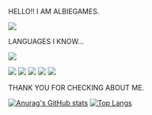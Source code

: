 HELLO!! I AM ALBIEGAMES.

![](https://komarev.com/ghpvc/?username=AlbieGames)

LANGUAGES I KNOW...

<img src="https://raw.githubusercontent.com/yurijserrano/Github-Profile-Readme-Logos/f994c418a134b58c4aec11152f6a4a33fa89da26/programming%20languages/javascript.svg"></img>

<img src="https://raw.githubusercontent.com/yurijserrano/Github-Profile-Readme-Logos/f994c418a134b58c4aec11152f6a4a33fa89da26/programming%20languages/go.svg"></img>
<img src="https://raw.githubusercontent.com/yurijserrano/Github-Profile-Readme-Logos/f994c418a134b58c4aec11152f6a4a33fa89da26/programming%20languages/c%23.svg"></img>
<img src="https://raw.githubusercontent.com/yurijserrano/Github-Profile-Readme-Logos/f994c418a134b58c4aec11152f6a4a33fa89da26/programming%20languages/bash.svg"></img>
<img src="https://raw.githubusercontent.com/yurijserrano/Github-Profile-Readme-Logos/f994c418a134b58c4aec11152f6a4a33fa89da26/programming%20languages/java.svg"></img>
<img src="https://raw.githubusercontent.com/yurijserrano/Github-Profile-Readme-Logos/f994c418a134b58c4aec11152f6a4a33fa89da26/programming%20languages/python.svg"></img>

THANK YOU FOR CHECKING ABOUT ME.

[![Anurag's GitHub stats](https://github-readme-stats.vercel.app/api?username=AlbieGames)](https://github.com/anuraghazra/github-readme-stats)
[![Top Langs](https://github-readme-stats.vercel.app/api/top-langs/?username=AlbieGames)](https://github.com/anuraghazra/github-readme-stats)

